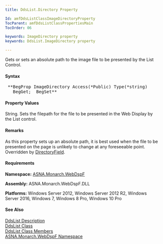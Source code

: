 ```yaml
---
title: DdsList.Directory Property

Id: amfDdsListClassImageDirectoryProperty
TocParent: amfDdsListClassPropertiesMain
TocOrder: 06

keywords: ImageDirectory property
keywords: DdsList.ImageDirectory property

---
```


Gets or sets an absolute path to the image file to be presented by the List Control.

#### Syntax
<pre class="prettyprint"> **BegProp ImageDirectory Access(*Public) Type(*string)
   BegGet;  BegSet** </pre>

#### Property Values
String. Sets the filepath for the file to be presented in the Web Display by the List control.

#### Remarks
As this property sets up an absolute path, it is best used when the file to be presented on the page is unlikely to change at any foreseeable point. Overridden by [DirectoryField](amfDdsListClassImageDirectoryFieldProperty.html).

#### Requirements
**Namespace:** [ASNA.Monarch.WebDspF](amfWebDspFNamespace.html)

**Assembly:** ASNA.Monarch.WebDspF.DLL

**Platforms:** Windows Server 2012, Windows Server 2012 R2, Windows Server 2016, Windows 7, Windows 8 Pro, Windows 10 Pro

#### See Also
[DdsList Description](amfUnderstandingLists.html)<br /> [ DdsList Class](amfDdsListClass.html) <br /> [ DdsList Class Members](amfDdsListClassMembers.html) <br /> [ ASNA.Monarch.WebDspF Namespace](amfWebDspFNamespace.html) 
